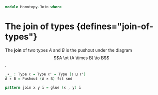 <!--
```agda
open import 1Lab.Prelude

open import Homotopy.Pushout
```
-->

```agda
module Homotopy.Join where
```

# The join of types {defines="join-of-types"}

<!--
```agda
private variable
  ℓ ℓ' : Level
  X Y Z : Type ℓ
```
-->

The **join** of two types $A$ and $B$ is the pushout under the diagram
$$A \ot (A \times B) \to B$$.

```agda
_∗_ : Type ℓ → Type ℓ' → Type (ℓ ⊔ ℓ')
A ∗ B = Pushout (A × B) fst snd

pattern join x y i = glue (x , y) i
```

<!--
```agda
open Homotopy.Pushout using (inl ; inr) public
```
-->

